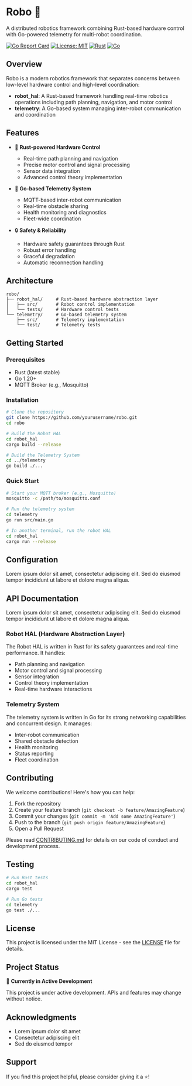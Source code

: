 # Robo 🤖

A distributed robotics framework combining Rust-based hardware control with Go-powered telemetry for multi-robot coordination.

[![Go Report Card](https://goreportcard.com/badge/github.com/yourusername/robo)](https://goreportcard.com/report/github.com/yourusername/robo)
[![License: MIT](https://img.shields.io/badge/License-MIT-yellow.svg)](https://opensource.org/licenses/MIT)
[![Rust](https://github.com/yourusername/robo/actions/workflows/rust.yml/badge.svg)](https://github.com/yourusername/robo/actions/workflows/rust.yml)
[![Go](https://github.com/yourusername/robo/actions/workflows/go.yml/badge.svg)](https://github.com/yourusername/robo/actions/workflows/go.yml)

## Overview

Robo is a modern robotics framework that separates concerns between low-level hardware control and high-level coordination:

- **robot_hal**: A Rust-based framework handling real-time robotics operations including path planning, navigation, and motor control
- **telemetry**: A Go-based system managing inter-robot communication and coordination

## Features

- 🦀 **Rust-powered Hardware Control**
  - Real-time path planning and navigation
  - Precise motor control and signal processing
  - Sensor data integration
  - Advanced control theory implementation
  
- 🔄 **Go-based Telemetry System**
  - MQTT-based inter-robot communication
  - Real-time obstacle sharing
  - Health monitoring and diagnostics
  - Fleet-wide coordination
  
- 🔒 **Safety & Reliability**
  - Hardware safety guarantees through Rust
  - Robust error handling
  - Graceful degradation
  - Automatic reconnection handling

## Architecture

```
robo/
├── robot_hal/     # Rust-based hardware abstraction layer
│   ├── src/       # Robot control implementation
│   └── tests/     # Hardware control tests
└── telemetry/     # Go-based telemetry system
    ├── src/       # Telemetry implementation
    └── test/      # Telemetry tests
```

## Getting Started

### Prerequisites

- Rust (latest stable)
- Go 1.20+
- MQTT Broker (e.g., Mosquitto)

### Installation

```bash
# Clone the repository
git clone https://github.com/yourusername/robo.git
cd robo

# Build the Robot HAL
cd robot_hal
cargo build --release

# Build the Telemetry System
cd ../telemetry
go build ./...
```

### Quick Start

```bash
# Start your MQTT broker (e.g., Mosquitto)
mosquitto -c /path/to/mosquitto.conf

# Run the telemetry system
cd telemetry
go run src/main.go

# In another terminal, run the robot HAL
cd robot_hal
cargo run --release
```

## Configuration

Lorem ipsum dolor sit amet, consectetur adipiscing elit. Sed do eiusmod tempor incididunt ut labore et dolore magna aliqua.

## API Documentation

Lorem ipsum dolor sit amet, consectetur adipiscing elit. Sed do eiusmod tempor incididunt ut labore et dolore magna aliqua.

### Robot HAL (Hardware Abstraction Layer)

The Robot HAL is written in Rust for its safety guarantees and real-time performance. It handles:

- Path planning and navigation
- Motor control and signal processing
- Sensor integration
- Control theory implementation
- Real-time hardware interactions

### Telemetry System

The telemetry system is written in Go for its strong networking capabilities and concurrent design. It manages:

- Inter-robot communication
- Shared obstacle detection
- Health monitoring
- Status reporting
- Fleet coordination

## Contributing

We welcome contributions! Here's how you can help:

1. Fork the repository
2. Create your feature branch (`git checkout -b feature/AmazingFeature`)
3. Commit your changes (`git commit -m 'Add some AmazingFeature'`)
4. Push to the branch (`git push origin feature/AmazingFeature`)
5. Open a Pull Request

Please read [CONTRIBUTING.md](CONTRIBUTING.md) for details on our code of conduct and development process.

## Testing

```bash
# Run Rust tests
cd robot_hal
cargo test

# Run Go tests
cd telemetry
go test ./...
```

## License

This project is licensed under the MIT License - see the [LICENSE](LICENSE) file for details.

## Project Status

🚧 **Currently in Active Development** 

This project is under active development. APIs and features may change without notice.

## Acknowledgments

- Lorem ipsum dolor sit amet
- Consectetur adipiscing elit
- Sed do eiusmod tempor

## Support

If you find this project helpful, please consider giving it a ⭐️!
